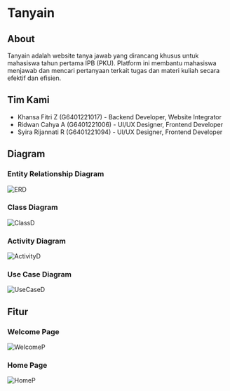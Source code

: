 # Tanyain

## About

Tanyain adalah website tanya jawab yang dirancang khusus untuk mahasiswa tahun pertama IPB (PKU). Platform ini membantu mahasiswa menjawab dan mencari pertanyaan terkait tugas dan materi kuliah secara efektif dan efisien.

## Tim Kami

-   Khansa Fitri Z (G6401221017) - Backend Developer, Website Integrator
-   Ridwan Cahya A (G6401221006) - UI/UX Designer, Frontend Developer
-   Syira Rijannati R (G6401221094) - UI/UX Designer, Frontend Developer

## Diagram

### Entity Relationship Diagram

![ERD](./public/img/diagram/ERD_fix.jpg)

### Class Diagram

![ClassD](./public/img/diagram/classDiagram_fix.jpg)

### Activity Diagram

![ActivityD](./public/img/diagram/activityDiagram_fix.jpg)

### Use Case Diagram

![UseCaseD](./public/img/diagram/useCase_fix.jpg)

## Fitur

### Welcome Page

![WelcomeP](./public/img/ss/Welcome.jpg)

### Home Page

![HomeP](./public/img/ss/Home.jpg)
